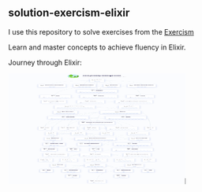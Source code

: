 ## solution-exercism-elixir

I use this repository to solve exercises from the [Exercism](https://exercism.org/tracks/elixir/exercises/)

Learn and master concepts to achieve fluency in Elixir.

Journey through Elixir:

<img src="exercism-journey.jpeg" width="360" height="225">

